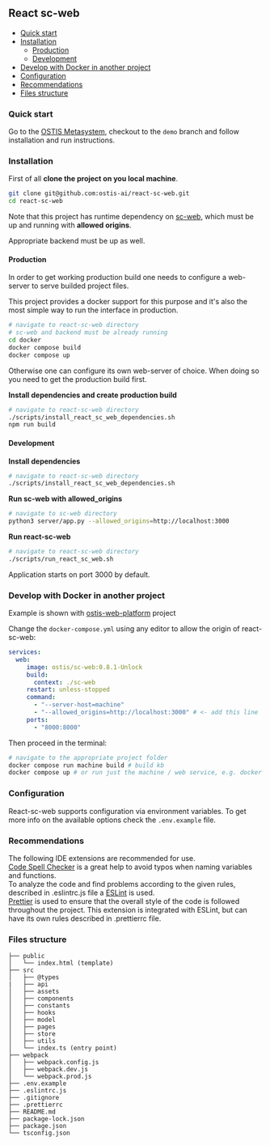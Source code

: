 ## React sc-web

- [Quick start](#quick-start)
- [Installation](#installation)
  * [Production](#production)
  * [Development](#development)
- [Develop with Docker in another project](#develop-with-docker-in-another-project)
- [Configuration](#configuration)
- [Recommendations](#recommendations)
- [Files structure](#files-structure)

### Quick start

Go to the [OSTIS Metasystem](https://github.com/ostis-ai/ostis-metasystem), checkout to the `demo` branch and follow installation and run instructions.

### Installation

First of all **clone the project on you local machine**.

```sh
git clone git@github.com:ostis-ai/react-sc-web.git
cd react-sc-web
```

Note that this project has runtime dependency on [sc-web](https://github.com/ostis-ai/sc-web), which must be up and running with **allowed origins**.

Appropriate backend must be up as well. 

#### Production

In order to get working production build one needs to configure a web-server to serve builded project files.

This project provides a docker support for this purpose and it's also the most simple way to run the interface in production.

```sh
# navigate to react-sc-web directory
# sc-web and backend must be already running
cd docker
docker compose build
docker compose up
```

Otherwise one can configure its own web-server of choice. When doing so you need to get the production build first.

**Install dependencies and create production build**

```sh
# navigate to react-sc-web directory
./scripts/install_react_sc_web_dependencies.sh
npm run build
```

#### Development

**Install dependencies**

```sh
# navigate to react-sc-web directory
./scripts/install_react_sc_web_dependencies.sh
```

**Run sc-web with allowed_origins**

```sh
# navigate to sc-web directory
python3 server/app.py --allowed_origins=http://localhost:3000
```

**Run react-sc-web**

```sh
# navigate to react-sc-web directory
./scripts/run_react_sc_web.sh
```

Application starts on port 3000 by default.


### Develop with **Docker** in another project

Example is shown with [ostis-web-platform](https://github.com/ostis-ai/ostis-web-platform) project

Change the `docker-compose.yml` using any editor to allow the origin of react-sc-web:
```yaml
services:
  web:
     image: ostis/sc-web:0.8.1-Unlock
     build:
       context: ./sc-web
     restart: unless-stopped
     command:
       - "--server-host=machine"
       - "--allowed_origins=http://localhost:3000" # <- add this line
     ports:
       - "8000:8000"
```

Then proceed in the terminal:

```sh
# navigate to the appropriate project folder
docker compose run machine build # build kb
docker compose up # or run just the machine / web service, e.g. docker compose up machine
```

### Configuration

React-sc-web supports configuration via environment variables. To get more info on the available options check the `.env.example` file.

### Recommendations

The following IDE extensions are recommended for use.\
[Code Spell Checker](https://marketplace.visualstudio.com/items?itemName=streetsidesoftware.code-spell-checker) is a great help to avoid typos when naming variables and functions.\
To analyze the code and find problems according to the given rules, described in .eslintrc.js file a [ESLint](https://marketplace.visualstudio.com/items?itemName=dbaeumer.vscode-eslint) is used.\
[Prettier](https://marketplace.visualstudio.com/items?itemName=esbenp.prettier-vscode) is used to ensure that the overall style of the code is followed throughout the project. This extension is integrated with ESLint, but can have its own rules described in .prettierrc file.

### Files structure

```
├── public
│   └── index.html (template)
├── src
│   ├── @types
|   ├── api
│   ├── assets
│   ├── components
│   ├── constants
│   ├── hooks
│   ├── model
│   ├── pages
│   ├── store
│   ├── utils
│   └── index.ts (entry point)
├── webpack
│   ├── webpack.config.js
│   ├── webpack.dev.js
│   └── webpack.prod.js
├── .env.example
├── .eslintrc.js
├── .gitignore
├── .prettierrc
├── README.md
├── package-lock.json
├── package.json
└── tsconfig.json
```
